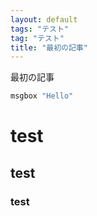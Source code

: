 ```yaml
---
layout: default
tags: "テスト"
tag: "テスト"
title: "最初の記事"
---
```


最初の記事

```vb
msgbox "Hello"

```

# test
## test
### test

